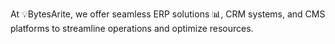 
At 💡BytesArite, we offer seamless ERP solutions 📊, CRM systems, and CMS platforms to streamline operations and optimize resources.
